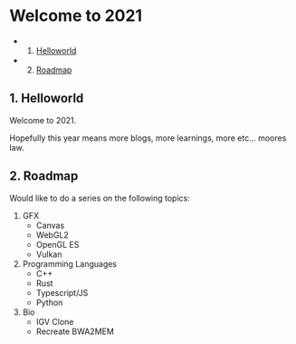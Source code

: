 # Welcome to 2021 

<!-- vscode-markdown-toc -->
* 1. [Helloworld](#Helloworld)
* 2. [Roadmap](#Roadmap)

<!-- vscode-markdown-toc-config
	numbering=true
	autoSave=true
	/vscode-markdown-toc-config -->
<!-- /vscode-markdown-toc -->

##  1. <a name='Helloworld'></a>Helloworld

Welcome to 2021.

Hopefully this year means more blogs, more learnings, more etc... moores law. 

##  2. <a name='Roadmap'></a>Roadmap

Would like to do a series on the following topics:

1. GFX
    * Canvas
    * WebGL2
    * OpenGL ES
    * Vulkan
2. Programming Languages
    * C++
    * Rust
    * Typescript/JS
    * Python
3. Bio
    * IGV Clone
    * Recreate BWA2MEM



